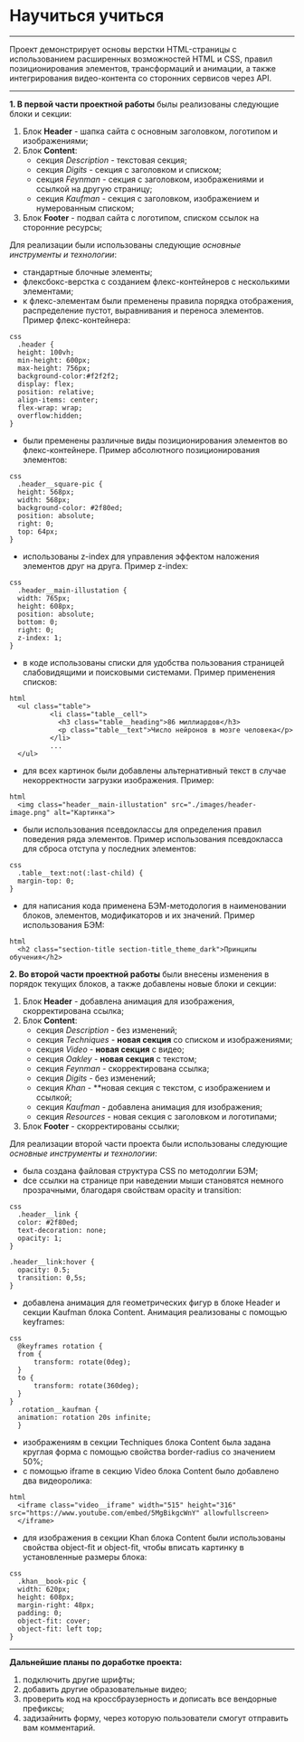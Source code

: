 # Научиться учиться
____
Проект демонстрирует основы верстки HTML-страницы с использованием расширенных возможностей HTML и CSS, правил позиционирования элементов, трансформаций и анимации, а также интегрирования видео-контента со сторонних сервисов через API.
____

__1. В первой части проектной работы__ былы реализованы следующие блоки и секции:
1. Блок __Header__ - шапка сайта с основным заголовком, логотипом и изображениями;
2. Блок __Content__:
    - секция _Description_ - текстовая секция;
    - секция _Digits_ - секция с заголовком и списком;
    - секция _Feynman_ - секция с заголовком, изображениями и ссылкой на другую страницу;
    - секция _Kaufman_ - секция с заголовком, изображением и нумерованным списком;
3. Блок __Footer__ - подвал сайта с логотипом, списком ссылок на сторонние ресурсы;

Для реализации были использованы следующие _основные инструменты и технологии_:
  - стандартные блочные элементы;
  - флексбокс-верстка с созданием флекс-контейнеров с несколькими элементами;
  - к флекс-элементам были пременены правила порядка отображения, распределение пустот, выравнивания и переноса элементов.
  Пример флекс-контейнера:
```
css
  .header {
  height: 100vh;
  min-height: 600px;
  max-height: 756px;
  background-color:#f2f2f2;
  display: flex;
  position: relative;
  align-items: center;
  flex-wrap: wrap;
  overflow:hidden;
}
```
  - были пременены различные виды позиционирования элементов во флекс-контейнере. Пример абсолютного позиционирования элементов:
```
css
  .header__square-pic {
  height: 568px;
  width: 568px;
  background-color: #2f80ed;
  position: absolute;
  right: 0;
  top: 64px;
}
```
  - использованы z-index для управления эффектом наложения элементов друг на друга. Пример z-index:
```
css
  .header__main-illustation {
  width: 765px;
  height: 608px;
  position: absolute;
  bottom: 0;
  right: 0;
  z-index: 1;
}
```
  - в коде использованы списки для удобства пользования страницей слабовидящими и поисковыми системами.
  Пример применения списков:
```
html
  <ul class="table">
          <li class="table__cell">
            <h3 class="table__heading">86 миллиардов</h3>
            <p class="table__text">Число нейронов в мозге человека</p>
          </li>
          ...
  </ul>
```
  - для всех картинок были добавлены альтернативный текст в случае некорректности загрузки изображения. Пример:
```
html
  <img class="header__main-illustation" src="./images/header-image.png" alt="Картинка">
```
  - были использования псевдоклассы для определения правил поведения ряда элементов. Пример использования псевдокласса для сброса отступа у последних элементов:
```
css
  .table__text:not(:last-child) {
  margin-top: 0;
}
```
  - для написания кода применена БЭМ-методология в наименовании блоков, элементов, модификаторов и их значений. Пример использования БЭМ:
```
html
  <h2 class="section-title section-title_theme_dark">Принципы обучения</h2>
```

__2. Во второй части проектной работы__ были внесены изменения в порядок текущих блоков, а также добавлены новые блоки и секции:
1. Блок __Header__ - добавлена анимация для изображения, скорректирована ссылка;
2. Блок __Content__:
    - секция _Description_ - без изменений;
    - секция _Techniques_ - **новая секция** со списком и изображениями;
    - секция _Video_ - **новая секция** с видео;
    - секция _Oakley_ - **новая секция** с текстом;
    - секция _Feynman_ - скорректирована ссылка;
    - секция _Digits_ - без изменений;
    - секция _Khan_ - **новая секция с текстом, с изображением и ссылкой;
    - секция _Kaufman_ - добавлена анимация для изображения;
    - секция _Resources_ - новая секция с заголовком и логотипами;
3. Блок __Footer__ - скорректированы ссылки;

Для реализации второй части проекта были использованы следующие _основные инструменты и технологии_:
  - была создана файловая структура CSS по методолгии БЭМ;
  - dсе ссылки на странице при наведении мыши становятся немного прозрачными, благодаря свойствам opacity и transition:
```
сss
  .header__link {
  color: #2f80ed;
  text-decoration: none;
  opacity: 1;
}

.header__link:hover {
  opacity: 0.5;
  transition: 0,5s;
}
```
  - добавлена анимация для геометрических фигур в блоке Header и секции Kaufman блока Content. Анимация реализованы с помощью keyframes:
```
сss
  @keyframes rotation {
  from {
      transform: rotate(0deg);
  }
  to {
      transform: rotate(360deg);
  }
}
  .rotation__kaufman {
  animation: rotation 20s infinite;
  }
```
  - изображениям в секции Techniques блока Content была задана круглая форма с помощью свойства border-radius со значением 50%;
  - с помощью iframe в секцию Video блока Content было добавлено два видеоролика:
```
html
  <iframe class="video__iframe" width="515" height="316" src="https://www.youtube.com/embed/5MgBikgcWnY" allowfullscreen>
  </iframe>
```
  - для изображения в секции Khan блока Content были использованы свойства object-fit и object-fit, чтобы вписать картинку в установленные размеры блока:
```
сss
  .khan__book-pic {
  width: 620px;
  height: 608px;
  margin-right: 48px;
  padding: 0;
  object-fit: cover;
  object-fit: left top;
}
```
____
__Дальнейшие планы по доработке проекта:__

1. подключить другие шрифты;
2. добавить другие образовательные видео;
3. проверить код на кроссбраузерность и дописать все вендорные префиксы;
4. задизайнить форму, через которую пользователи смогут отправить вам комментарий.
